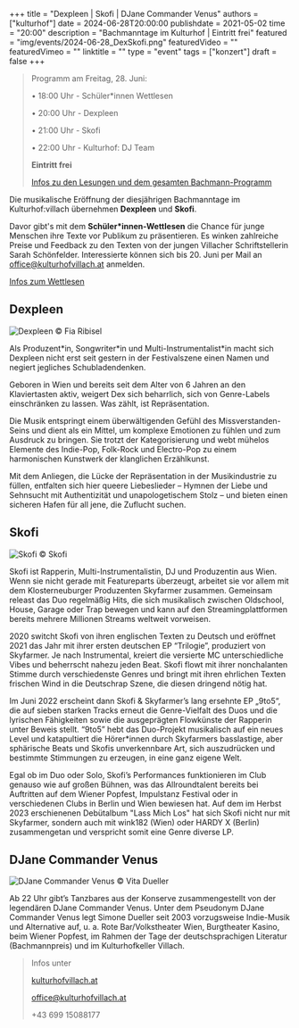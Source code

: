 +++
title = "Dexpleen | Skofi | DJane Commander Venus"
authors = ["kulturhof"]
date = 2024-06-28T20:00:00
publishdate = 2021-05-02
time = "20:00"
description = "Bachmanntage im Kulturhof | Eintritt frei"
featured = "img/events/2024-06-28_DexSkofi.png"
featuredVideo = ""
featuredVimeo = ""
linktitle = ""
type = "event"
tags = ["konzert"]
draft = false
+++

>Programm am Freitag, 28. Juni:
>
>•	18:00 Uhr - Schüler\*innen Wettlesen
>
>•	20:00 Uhr - Dexpleen
>
>•	21:00 Uhr - Skofi
>
>•	22:00 Uhr - Kulturhof: DJ Team
>
>**Eintritt frei**
>
>[Infos zu den Lesungen und dem gesamten Bachmann-Programm](https://kulturhofvillach.at/events/2024/2024-06-27_bachmann/)


Die musikalische Eröffnung der diesjährigen Bachmanntage im Kulturhof:villach übernehmen **Dexpleen** und **Skofi**.

Davor gibt's mit dem **Schüler\*innen-Wettlesen** die Chance für junge Menschen ihre Texte vor Publikum zu präsentieren. Es winken zahlreiche Preise und Feedback zu den Texten von der jungen Villacher Schriftstellerin Sarah Schönfelder. Interessierte können sich bis 20. Juni per Mail an office@kulturhofvillach.at anmelden.

[Infos zum Wettlesen](https://kulturhofvillach.at/events/2024/2024-06-28_wettlesen/)



## Dexpleen ##

![Dexpleen](/img/events/2024-06-28_Dexpleen_c_FiaRibisel.jpg)
© Fia Ribisel

Als Produzent\*in, Songwriter\*in und Multi-Instrumentalist\*in macht sich Dexpleen nicht erst seit gestern in der Festivalszene einen Namen und negiert jegliches Schubladendenken.

Geboren in Wien und bereits seit dem Alter von 6 Jahren an den Klaviertasten aktiv, weigert Dex sich beharrlich, sich von Genre-Labels einschränken zu lassen. Was zählt, ist Repräsentation.

Die Musik entspringt einem überwältigenden Gefühl des Missverstanden-Seins und dient als ein Mittel, um komplexe Emotionen zu fühlen und zum Ausdruck zu bringen. Sie trotzt der Kategorisierung und webt mühelos Elemente des Indie-Pop, Folk-Rock und Electro-Pop zu einem harmonischen Kunstwerk der klanglichen Erzählkunst.

Mit dem Anliegen, die Lücke der Repräsentation in der Musikindustrie zu füllen, entfalten sich hier queere Liebeslieder – Hymnen der Liebe und Sehnsucht mit Authentizität und unapologetischem Stolz – und bieten einen sicheren Hafen für all jene, die Zuflucht suchen.


## Skofi ##

![Skofi](/img/events/2024-06-28_Skofi_c_Skofi.JPG)
© Skofi

Skofi ist Rapperin, Multi-Instrumentalistin, DJ und Produzentin aus Wien. Wenn sie nicht gerade mit Featureparts überzeugt, arbeitet sie vor allem mit dem Klosterneuburger Produzenten Skyfarmer zusammen. Gemeinsam releast das Duo regelmäßig Hits, die sich musikalisch zwischen Oldschool, House, Garage oder Trap bewegen und kann auf den Streamingplattformen bereits mehrere Millionen Streams weltweit vorweisen.

2020 switcht Skofi von ihren englischen Texten zu Deutsch und eröffnet 2021 das Jahr mit ihrer ersten deutschen EP “Trilogie”, produziert von Skyfarmer. Je nach Instrumental, kreiert die versierte MC unterschiedliche Vibes und beherrscht nahezu jeden Beat. Skofi flowt mit ihrer nonchalanten Stimme durch verschiedenste Genres und bringt mit ihren ehrlichen Texten frischen Wind in die Deutschrap Szene, die diesen dringend nötig hat.

Im Juni 2022 erscheint dann Skofi & Skyfarmer’s lang ersehnte EP „9to5“, die auf sieben starken Tracks erneut die Genre-Vielfalt des Duos und die lyrischen Fähigkeiten sowie die ausgeprägten Flowkünste der Rapperin unter Beweis stellt. “9to5” hebt das Duo-Projekt musikalisch auf ein neues Level und katapultiert die Hörer\*innen durch Skyfarmers basslastige, aber sphärische Beats und Skofis unverkennbare Art, sich auszudrücken und bestimmte Stimmungen zu erzeugen, in eine ganz eigene Welt.

Egal ob im Duo oder Solo, Skofi’s Performances funktionieren im Club genauso wie auf großen Bühnen, was das Allroundtalent bereits bei Auftritten auf dem Wiener Popfest, Impulstanz Festival oder in verschiedenen Clubs in Berlin und Wien bewiesen hat. Auf dem im Herbst 2023 erschienenen Debütalbum "Lass Mich Los" hat sich Skofi nicht nur mit Skyfarmer, sondern auch mit wink182 (Wien) oder HARDY X (Berlin) zusammengetan und verspricht somit eine Genre diverse LP.


## DJane Commander Venus ##

![DJane Commander Venus](/img/events/2024-06-28_CommanderVenus_c_VitaDueller.jpg)
© Vita Dueller

Ab 22 Uhr gibt’s Tanzbares aus der Konserve zusammengestellt von der legendären DJane Commander Venus. Unter dem Pseudonym DJane Commander Venus legt Simone Dueller seit 2003 vorzugsweise Indie-Musik und Alternative auf, u. a. Rote Bar/Volkstheater Wien, Burgtheater Kasino, beim Wiener Popfest, im Rahmen der Tage der deutschsprachigen Literatur (Bachmannpreis) und im Kulturhofkeller Villach.


>Infos unter
>
>[kulturhofvillach.at](https://www.kulturhofvillach.at/)
>
>office@kulturhofvillach.at
>
>+43 699 15088177

